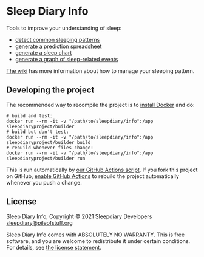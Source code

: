 # Sleep Diary Info

Tools to improve your understanding of sleep:

* [detect common sleeping patterns](src/patterns.js)
* [generate a prediction spreadsheet](src/prediction-spreadsheet.js)
* [generate a sleep chart](src/sleep-chart.js)
* [generate a graph of sleep-related events](src/event-graph.js)

[The wiki](https://github.com/sleepdiary/info/wiki) has more information about how to manage your sleeping pattern.

## Developing the project

The recommended way to recompile the project is to [install Docker](https://docs.docker.com/get-started/) and do:

    # build and test:
    docker run --rm -it -v "/path/to/sleepdiary/info":/app sleepdiaryproject/builder
    # build but don't test:
    docker run --rm -it -v "/path/to/sleepdiary/info":/app sleepdiaryproject/builder build
    # rebuild whenever files change:
    docker run --rm -it -v "/path/to/sleepdiary/info":/app sleepdiaryproject/builder run

This is run automatically by [our GitHub Actions script](.github/workflows/main.yml).  If you fork this project on GitHub, [enable GitHub Actions](https://docs.github.com/en/actions/managing-workflow-runs/disabling-and-enabling-a-workflow) to rebuild the project automatically whenever you push a change.

## License

Sleep Diary Info, Copyright © 2021 Sleepdiary Developers <sleepdiary@pileofstuff.org>

Sleep Diary Info comes with ABSOLUTELY NO WARRANTY.  This is free software, and you are welcome to redistribute it under certain conditions.  For details, see [the license statement](LICENSE).
